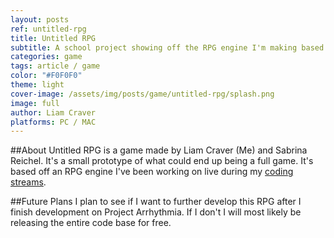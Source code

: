 ```yaml
---
layout: posts
ref: untitled-rpg
title: Untitled RPG
subtitle: A school project showing off the RPG engine I'm making based off Shin Megami Tensei games.
categories: game
tags: article / game
color: "#F0F0F0"
theme: light
cover-image: /assets/img/posts/game/untitled-rpg/splash.png
image: full
author: Liam Craver
platforms: PC / MAC
---
```


##About
Untitled RPG is a game made by Liam Craver (Me) and Sabrina Reichel. It's a small prototype of what could end up being a full game. It's based off an RPG engine I've been working on live during my <a class="line-s" href="https://www.livecoding.tv/lcraver/">coding streams</a>.

##Future Plans
I plan to see if I want to further develop this RPG after I finish development on Project Arrhythmia. If I don't I will most likely be releasing the entire code base for free.

